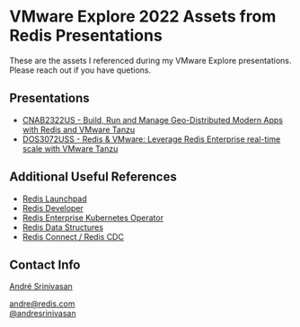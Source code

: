 # VMware Explore 2022 Assets from Redis Presentations

These are the assets I referenced during my VMware Explore presentations. Please reach out if you have quetions.

## Presentations

* [CNAB2322US - Build, Run and Manage Geo-Distributed Modern Apps with Redis and VMware Tanzu](./CNAB2322US_Srinivasan_FINAL_0722.pdf)
* [DOS3072USS - Redis & VMware: Leverage Redis Enterprise real-time scale with VMware Tanzu](./20220729-1%20Redis%20Sponsor%20Session%20VMware%20Explore.pdf)

## Additional Useful References

* [Redis Launchpad](https://launchpad.redis.com/)
* [Redis Developer](https://developer.redis.com/)
* [Redis Enterprise Kubernetes Operator](https://github.com/RedisLabs/redis-enterprise-k8s-docs)
* [Redis Data Structures](https://redis.io/topics/data-types-intro)
* [Redis Connect / Redis CDC](https://github.com/RedisLabs-Field-Engineering/RedisCDC)

## Contact Info

[André Srinivasan](https://linkedin.com/in/andresrinivasan)

[andre@redis.com](mailto:andre@redis.com)<br>
[@andresrinivasan](https://twitter.com/andresrinivasan)
